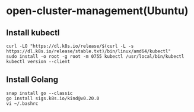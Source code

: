 # open-cluster-management(Ubuntu)
## Install kubectl
```
curl -LO "https://dl.k8s.io/release/$(curl -L -s https://dl.k8s.io/release/stable.txt)/bin/linux/amd64/kubectl"
sudo install -o root -g root -m 0755 kubectl /usr/local/bin/kubectl
kubectl version --client
```
## Install Golang
```
snap install go --classic
go install sigs.k8s.io/kind@v0.20.0
vi ~/.bashrc
```
